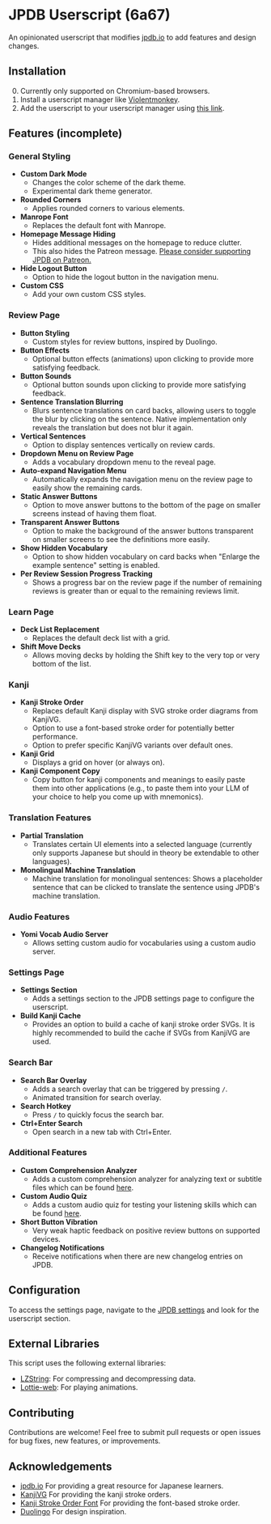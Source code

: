 # JPDB Userscript (6a67)
An opinionated userscript that modifies [jpdb.io](https://jpdb.io/) to add features and design changes.


## Installation
0. Currently only supported on Chromium-based browsers.
1. Install a userscript manager like [Violentmonkey](https://violentmonkey.github.io/).
2. Add the userscript to your userscript manager using [this link](https://raw.githubusercontent.com/6a67/jpdb-userscript/main/script.user.js).


## Features (incomplete)

### General Styling
- **Custom Dark Mode**
  - Changes the color scheme of the dark theme.
  - Experimental dark theme generator.
- **Rounded Corners**
  - Applies rounded corners to various elements.
- **Manrope Font**
  - Replaces the default font with Manrope.
- **Homepage Message Hiding**
  - Hides additional messages on the homepage to reduce clutter.
  - This also hides the Patreon message. [Please consider supporting JPDB on Patreon.](https://www.patreon.com/jpdb)
- **Hide Logout Button**
  - Option to hide the logout button in the navigation menu.
- **Custom CSS**
  - Add your own custom CSS styles.

### Review Page
- **Button Styling**
  - Custom styles for review buttons, inspired by Duolingo.
- **Button Effects**
  - Optional button effects (animations) upon clicking to provide more satisfying feedback.
- **Button Sounds**
  - Optional button sounds upon clicking to provide more satisfying feedback.
- **Sentence Translation Blurring**
  - Blurs sentence translations on card backs, allowing users to toggle the blur by clicking on the sentence. Native implementation only reveals the translation but does not blur it again.
- **Vertical Sentences**
  - Option to display sentences vertically on review cards.
- **Dropdown Menu on Review Page**
  - Adds a vocabulary dropdown menu to the reveal page.
- **Auto-expand Navigation Menu**
  - Automatically expands the navigation menu on the review page to easily show the remaining cards.
- **Static Answer Buttons**
  - Option to move answer buttons to the bottom of the page on smaller screens instead of having them float.
- **Transparent Answer Buttons**
  - Option to make the background of the answer buttons transparent on smaller screens to see the definitions more easily.
- **Show Hidden Vocabulary**
  - Option to show hidden vocabulary on card backs when "Enlarge the example sentence" setting is enabled.
- **Per Review Session Progress Tracking**
  - Shows a progress bar on the review page if the number of remaining reviews is greater than or equal to the remaining reviews limit.

### Learn Page
- **Deck List Replacement**
  - Replaces the default deck list with a grid.
- **Shift Move Decks**
  - Allows moving decks by holding the Shift key to the very top or very bottom of the list.

### Kanji
- **Kanji Stroke Order**
  - Replaces default Kanji display with SVG stroke order diagrams from KanjiVG.
  - Option to use a font-based stroke order for potentially better performance.
  - Option to prefer specific KanjiVG variants over default ones.
- **Kanji Grid**
  - Displays a grid on hover (or always on).
- **Kanji Component Copy**
  - Copy button for kanji components and meanings to easily paste them into other applications (e.g., to paste them into your LLM of your choice to help you come up with mnemonics).

### Translation Features
- **Partial Translation**
  - Translates certain UI elements into a selected language (currently only supports Japanese but should in theory be extendable to other languages).
- **Monolingual Machine Translation**
  - Machine translation for monolingual sentences: Shows a placeholder sentence that can be clicked to translate the sentence using JPDB's machine translation.

### Audio Features
- **Yomi Vocab Audio Server**
  - Allows setting custom audio for vocabularies using a custom audio server.

### Settings Page
- **Settings Section**
  - Adds a settings section to the JPDB settings page to configure the userscript.
- **Build Kanji Cache**
  - Provides an option to build a cache of kanji stroke order SVGs. It is highly recommended to build the cache if SVGs from KanjiVG are used.

### Search Bar
- **Search Bar Overlay**
  - Adds a search overlay that can be triggered by pressing `/`.
  - Animated transition for search overlay.
- **Search Hotkey**
  - Press `/` to quickly focus the search bar.
- **Ctrl+Enter Search**
  - Open search in a new tab with Ctrl+Enter.

### Additional Features
- **Custom Comprehension Analyzer**
  - Adds a custom comprehension analyzer for analyzing text or subtitle files which can be found [here](https://jpdb.io/custom-comprehension-analyzer).
- **Custom Audio Quiz**
  - Adds a custom audio quiz for testing your listening skills which can be found [here](https://jpdb.io/custom-audio-quiz).
- **Short Button Vibration**
  - Very weak haptic feedback on positive review buttons on supported devices.
- **Changelog Notifications**
  - Receive notifications when there are new changelog entries on JPDB.


## Configuration
To access the settings page, navigate to the [JPDB settings](https://jpdb.io/settings) and look for the userscript section.


## External Libraries
This script uses the following external libraries:
- [LZString](https://github.com/pieroxy/lz-string): For compressing and decompressing data.
- [Lottie-web](https://github.com/airbnb/lottie-web): For playing animations.


## Contributing
Contributions are welcome! Feel free to submit pull requests or open issues for bug fixes, new features, or improvements.


## Acknowledgements
- [jpdb.io](https://jpdb.io) For providing a great resource for Japanese learners.
- [KanjiVG](https://kanjivg.tagaini.net/) For providing the kanji stroke orders.
- [Kanji Stroke Order Font](https://www.nihilist.org.uk/) For providing the font-based stroke order.
- [Duolingo](https://www.duolingo.com/) For design inspiration.